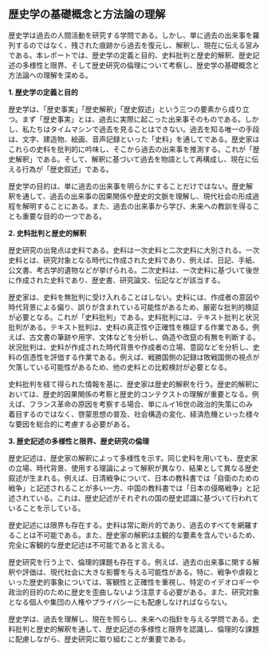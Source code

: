 ## 歴史学の基礎概念と方法論の理解

歴史学は過去の人間活動を研究する学問である。しかし、単に過去の出来事を羅列するのではなく、残された痕跡から過去を復元し、解釈し、現在に伝える営みである。本レポートでは、歴史学の定義と目的、史料批判と歴史的解釈、歴史記述の多様性と限界、そして歴史研究の倫理について考察し、歴史学の基礎概念と方法論への理解を深める。

**1. 歴史学の定義と目的**

歴史学は、「歴史事実」「歴史解釈」「歴史叙述」という三つの要素から成り立つ。まず「歴史事実」とは、過去に実際に起こった出来事そのものである。しかし、私たちはタイムマシンで過去を見ることはできない。過去を知る唯一の手段は、文字、建造物、絵画、音声記録といった「史料」を通してである。歴史家はこれらの史料を批判的に吟味し、そこから過去の出来事を推測する。これが「歴史解釈」である。そして、解釈に基づいて過去を物語として再構成し、現在に伝える行為が「歴史叙述」である。

歴史学の目的は、単に過去の出来事を明らかにすることだけではない。歴史解釈を通して、過去の出来事の因果関係や歴史的文脈を理解し、現代社会の形成過程を解明することにある。また、過去の出来事から学び、未来への教訓を得ることも重要な目的の一つである。

**2. 史料批判と歴史的解釈**

歴史研究の出発点は史料である。史料は一次史料と二次史料に大別される。一次史料とは、研究対象となる時代に作成された史料であり、例えば、日記、手紙、公文書、考古学的遺物などが挙げられる。二次史料は、一次史料に基づいて後世に作成された史料であり、歴史書、研究論文、伝記などが該当する。

歴史家は、史料を無批判に受け入れることはしない。史料には、作成者の意図や時代背景による偏り、誤りが含まれている可能性があるため、厳密な批判的検証が必要となる。これが「史料批判」である。史料批判には、テキスト批判と状況批判がある。テキスト批判は、史料の真正性や正確性を検証する作業である。例えば、古文書の筆跡や用字、文体などを分析し、偽造や改竄の有無を判断する。状況批判は、史料が作成された時代背景や作成者の立場、意図などを分析し、史料の信憑性を評価する作業である。例えば、戦勝国側の記録は敗戦国側の視点が欠落している可能性があるため、他の史料との比較検討が必要となる。

史料批判を経て得られた情報を基に、歴史家は歴史的解釈を行う。歴史的解釈においては、歴史的因果関係の考察と歴史的コンテクストの理解が重要となる。例えば、フランス革命の原因を考察する場合、単にルイ16世の政治的失策にのみ着目するのではなく、啓蒙思想の普及、社会構造の変化、経済危機といった様々な要因を総合的に考慮する必要がある。

**3. 歴史記述の多様性と限界、歴史研究の倫理**

歴史記述は、歴史家の解釈によって多様性を示す。同じ史料を用いても、歴史家の立場、時代背景、使用する理論によって解釈が異なり、結果として異なる歴史叙述が生まれる。例えば、日清戦争について、日本の教科書では「自衛のための戦争」と記述されることが多い一方、中国の教科書では「日本の侵略戦争」と記述されている。これは、歴史記述がそれぞれの国の歴史認識に基づいて行われていることを示している。

歴史記述には限界も存在する。史料は常に断片的であり、過去のすべてを網羅することは不可能である。また、歴史家の解釈は主観的な要素を含んでいるため、完全に客観的な歴史記述は不可能であると言える。

歴史研究を行う上で、倫理的課題も存在する。例えば、過去の出来事に関する解釈や評価は、現代社会に大きな影響を与える可能性がある。特に、戦争や虐殺といった歴史的事象については、客観性と正確性を重視し、特定のイデオロギーや政治的目的のために歴史を歪曲しないよう注意する必要がある。また、研究対象となる個人や集団の人権やプライバシーにも配慮しなければならない。

歴史学は、過去を理解し、現在を照らし、未来への指針を与える学問である。史料批判と歴史的解釈を通して、歴史記述の多様性と限界を認識し、倫理的な課題に配慮しながら、歴史研究に取り組むことが重要である。  
